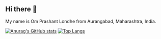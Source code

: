 ## Hi there 👋

My name is Om Prashant Londhe from Aurangabad, Maharashtra, India.

[![Anurag's GitHub stats](https://github-readme-stats.vercel.app/api?username=DevOM3&show_icons=true&theme=highcontrast)](https://github.com/DevOM3)
[![Top Langs](https://github-readme-stats.vercel.app/api/top-langs/?username=DevOM3&layout=compact&langs_count=8&show_icons=true&theme=highcontrast)](https://github.com/DevOM3)

<!--[![willianrod's wakatime stats](https://github-readme-stats.vercel.app/api/wakatime?username=DevOM3)](https://github.com/anuraghazra/github-readme-stats)-->

<!--
**DevOM3/DevOM3** is a ✨ _special_ ✨ repository because its `README.md` (this file) appears on your GitHub profile.

Here are some ideas to get you started:

- 🔭 I’m currently working on ...
- 🌱 I’m currently learning ...
- 👯 I’m looking to collaborate on ...
- 🤔 I’m looking for help with ...
- 💬 Ask me about ...
- 📫 How to reach me: ...
- 😄 Pronouns: ...
- ⚡ Fun fact: ...
-->
